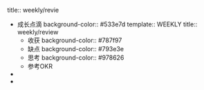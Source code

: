 title:: weekly/revie

- 成长点滴
  background-color:: #533e7d
  template:: WEEKLY
  title:: weekly/review
	- 收获
	  background-color:: #787f97
	- 缺点
	  background-color:: #793e3e
	- 思考
	  background-color:: #978626
	- 参考OKR
-
-